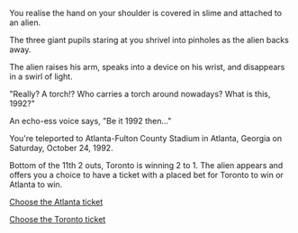 You realise the hand on your shoulder is covered in slime and attached to an alien.

The three giant pupils staring at you shrivel into pinholes as the alien backs away.

The alien raises his arm, speaks into a device on his wrist, and disappears in a swirl of light.

"Really? A torch!? Who carries a torch around nowadays? What is this, 1992?"

An echo-ess voice says, "Be it 1992 then..." 

You're teleported to Atlanta-Fulton County Stadium in Atlanta, Georgia on Saturday, October 24, 1992.

Bottom of the 11th 2 outs, Toronto is winning 2 to 1.  The alien appears and offers you a choice to
have a ticket with a placed bet for Toronto to win or Atlanta to win.

[Choose the Atlanta ticket](../../find-a-toilet.md)

[Choose the Toronto ticket](../../../../private-party-island/island.txt)
